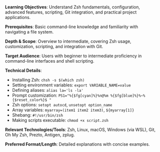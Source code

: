 **Learning Objectives**: Understand Zsh fundamentals, configuration, advanced features, scripting, Git integration, and practical project applications.

**Prerequisites**: Basic command-line knowledge and familiarity with navigating a file system.

**Depth & Scope**: Overview to intermediate, covering Zsh usage, customization, scripting, and integration with Git.

**Target Audience**: Users with beginner to intermediate proficiency in command-line interfaces and shell scripting.

**Technical Details**:
*   Installing Zsh: `chsh -s $(which zsh)`
*   Setting environment variables: `export VARIABLE_NAME=value`
*   Defining aliases: `alias la='ls -la'`
*   Prompt customization: `PS1="%{$fg[cyan]%}%n@%m %{$fg[blue]%}%~%{$reset_color%}$ "`
*   Zsh options: `setopt autocd`, `unsetopt option_name`
*   Array variables: `myarray=(item1 item2 item3)`, `${myarray[1]}`
*   Shebang: `#!/usr/bin/zsh`
*   Making scripts executable: `chmod +x script.zsh`

**Relevant Technologies/Tools**: Zsh, Linux, macOS, Windows (via WSL), Git, Oh My Zsh, Prezto, Antigen, zplug.

**Preferred Format/Length**: Detailed explanations with concise examples.
